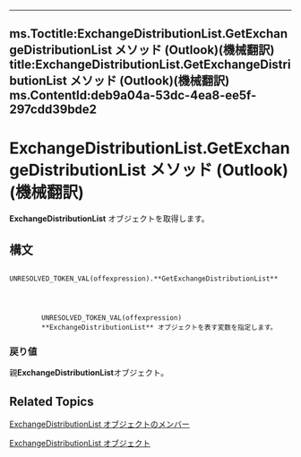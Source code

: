 

---
ms.Toctitle:ExchangeDistributionList.GetExchangeDistributionList メソッド (Outlook)(機械翻訳)
title:ExchangeDistributionList.GetExchangeDistributionList メソッド (Outlook)(機械翻訳)
ms.ContentId:deb9a04a-53dc-4ea8-ee5f-297cdd39bde2
---
# ExchangeDistributionList.GetExchangeDistributionList メソッド (Outlook)(機械翻訳)




**ExchangeDistributionList** オブジェクトを取得します。

## 構文

            UNRESOLVED_TOKEN_VAL(offexpression).**GetExchangeDistributionList**




            UNRESOLVED_TOKEN_VAL(offexpression)
            **ExchangeDistributionList** オブジェクトを表す変数を指定します。

### 戻り値
親**ExchangeDistributionList**オブジェクト。





## Related Topics

[ExchangeDistributionList オブジェクトのメンバー](89105487-3e5b-ee8b-02e0-33ad42bd2fbe.md)

[ExchangeDistributionList オブジェクト](2830dfba-6c0a-a81f-6b98-92ac2aafb59d.md)




